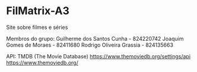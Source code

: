 # FilMatrix-A3
Site sobre filmes e séries

Membros do grupo:
Guilherme dos Santos Cunha - 824220742
Joaquim Gomes de Moraes - 82411680
Rodrigo Oliveira Grassia - 824135663

API:
TMDB (The Movie Database)
https://www.themoviedb.org/settings/api
https://www.themoviedb.org/
